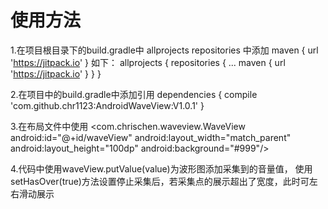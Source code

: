
# 使用方法
1.在项目根目录下的build.gradle中 allprojects repositories 中添加  	maven { url 'https://jitpack.io' } 如下：
	allprojects {
		repositories {
			...
			maven { url 'https://jitpack.io' }
		}
	}
  
2.在项目中的build.gradle中添加引用
dependencies {
		compile 'com.github.chr1123:AndroidWaveView:V1.0.1'
	}


3.在布局文件中使用
   <com.chrischen.waveview.WaveView
        android:id="@+id/waveView"
        android:layout_width="match_parent"
        android:layout_height="100dp"
        android:background="#999"/>
        
4.代码中使用waveView.putValue(value)为波形图添加采集到的音量值，
  使用setHasOver(true)方法设置停止采集后，若采集点的展示超出了宽度，此时可左右滑动展示
